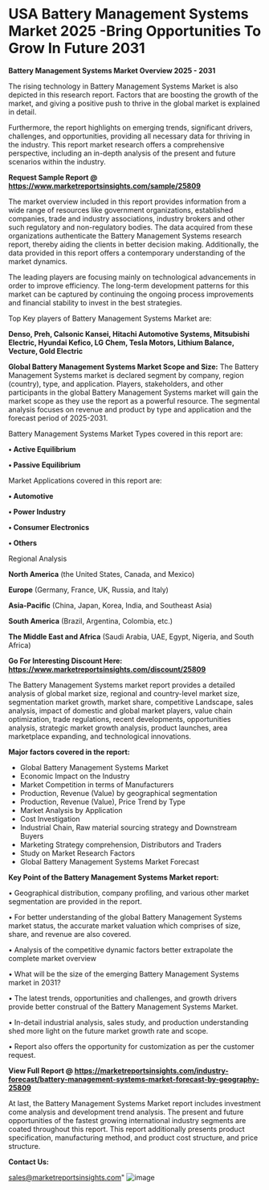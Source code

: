 # USA Battery Management Systems Market 2025 -Bring Opportunities To Grow In Future 2031

<Strong> Battery Management Systems Market Overview 2025 - 2031</strong>

The rising technology in Battery Management Systems Market is also depicted in this research report. Factors that are boosting the growth of the market, and giving a positive push to thrive in the global market is explained in detail.

Furthermore, the report highlights on emerging trends, significant drivers, challenges, and opportunities, providing all necessary data for thriving in the industry. This report market research offers a comprehensive perspective, including an in-depth analysis of the present and future scenarios within the industry.

<strong>Request Sample Report @ <a href=https://www.marketreportsinsights.com/sample/25809>https://www.marketreportsinsights.com/sample/25809</a></strong>

The market overview included in this report provides information from a wide range of resources like government organizations, established companies, trade and industry associations, industry brokers and other such regulatory and non-regulatory bodies. The data acquired from these organizations authenticate the Battery Management Systems research report, thereby aiding the clients in better decision making. Additionally, the data provided in this report offers a contemporary understanding of the market dynamics.

The leading players are focusing mainly on technological advancements in order to improve efficiency. The long-term development patterns for this market can be captured by continuing the ongoing process improvements and financial stability to invest in the best strategies.

Top Key players of Battery Management Systems Market are:

<strong>Denso, Preh, Calsonic Kansei, Hitachi Automotive Systems, Mitsubishi Electric, Hyundai Kefico, LG Chem, Tesla Motors, Lithium Balance, Vecture, Gold Electric</strong>

<strong><b>Global Battery Management Systems Market Scope and Size:</b></strong>
The Battery Management Systems market is declared segment by company, region (country), type, and application. Players, stakeholders, and other participants in the global Battery Management Systems market will gain the market scope as they use the report as a powerful resource. The segmental analysis focuses on revenue and product by type and application and the forecast period of 2025-2031.

Battery Management Systems Market Types covered in this report are:

<strong>• Active Equilibrium

• Passive Equilibrium</strong>

Market Applications covered in this report are:

<strong>• Automotive

• Power Industry

• Consumer Electronics

• Others</strong> 

Regional Analysis

<strong>North America</strong> (the United States, Canada, and Mexico)

<strong>Europe</strong> (Germany, France, UK, Russia, and Italy)

<strong>Asia-Pacific</strong> (China, Japan, Korea, India, and Southeast Asia)

<strong>South America</strong> (Brazil, Argentina, Colombia, etc.)

<strong>The Middle East and Africa</strong> (Saudi Arabia, UAE, Egypt, Nigeria, and South Africa)

<strong>Go For Interesting Discount Here: <a href=https://www.marketreportsinsights.com/discount/25809>https://www.marketreportsinsights.com/discount/25809</a></strong>

The Battery Management Systems market report provides a detailed analysis of global market size, regional and country-level market size, segmentation market growth, market share, competitive Landscape, sales analysis, impact of domestic and global market players, value chain optimization, trade regulations, recent developments, opportunities analysis, strategic market growth analysis, product launches, area marketplace expanding, and technological innovations.

<strong><b>Major factors covered in the report:</b></strong>
<ul>
  <li>Global Battery Management Systems Market </li>
  <li>Economic Impact on the Industry</li>
  <li>Market Competition in terms of Manufacturers</li>
  <li>Production, Revenue (Value) by geographical segmentation</li>
  <li>Production, Revenue (Value), Price Trend by Type</li>
  <li>Market Analysis by Application</li>
  <li>Cost Investigation</li>
  <li>Industrial Chain, Raw material sourcing strategy and Downstream Buyers</li>
  <li>Marketing Strategy comprehension, Distributors and Traders</li>
  <li>Study on Market Research Factors</li>
  <li>Global Battery Management Systems Market Forecast</li>
</ul>

<strong><b>Key Point of the Battery Management Systems Market report:</b></strong>

• Geographical distribution, company profiling, and various other market segmentation are provided in the report.

• For better understanding of the global Battery Management Systems market status, the accurate market valuation which comprises of size, share, and revenue are also covered.

• Analysis of the competitive dynamic factors better extrapolate the complete market overview

• What will be the size of the emerging Battery Management Systems market in 2031?

• The latest trends, opportunities and challenges, and growth drivers provide better construal of the Battery Management Systems Market.

• In-detail industrial analysis, sales study, and production understanding shed more light on the future market growth rate and scope.

• Report also offers the opportunity for customization as per the customer request.

<strong><b>View Full Report @ <a href=https://marketreportsinsights.com/industry-forecast/battery-management-systems-market-forecast-by-geography-25809>https://marketreportsinsights.com/industry-forecast/battery-management-systems-market-forecast-by-geography-25809</a></b></strong>


At last, the Battery Management Systems Market report includes investment come analysis and development trend analysis. The present and future opportunities of the fastest growing international industry segments are coated throughout this report. This report additionally presents product specification, manufacturing method, and product cost structure, and price structure.

<strong>Contact Us:</strong>

sales@marketreportsinsights.com"
![image](https://github.com/user-attachments/assets/a048a777-a204-4864-8fea-202c505ea288)
